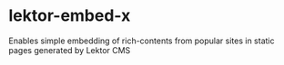 # lektor-embed-x
Enables simple embedding of rich-contents from popular sites in static pages generated by Lektor CMS
